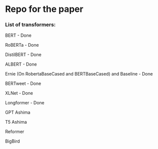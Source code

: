 # Repo for the paper

### List of transformers:


BERT - Done


RoBERTa - Done


DistilBERT - Done


ALBERT - Done


Ernie (On RobertaBaseCased and BERTBaseCased) and Baseline - Done


BERTweet - Done


XLNet - Done


Longformer - Done


GPT Ashima


T5 Ashima


Reformer


BigBird

